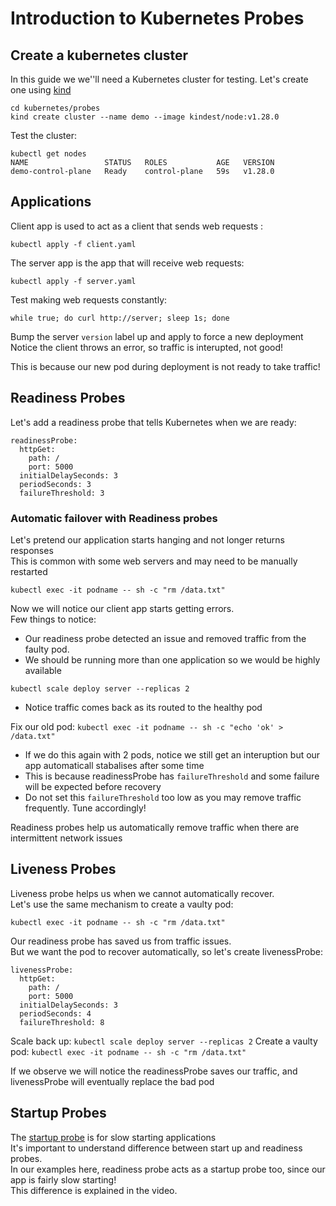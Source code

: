 # Introduction to Kubernetes Probes


## Create a kubernetes cluster

In this guide we we''ll need a Kubernetes cluster for testing. Let's create one using [kind](https://kind.sigs.k8s.io/) </br>

```
cd kubernetes/probes
kind create cluster --name demo --image kindest/node:v1.28.0 
```

Test the cluster:
```
kubectl get nodes
NAME                 STATUS   ROLES           AGE   VERSION
demo-control-plane   Ready    control-plane   59s   v1.28.0

```

## Applications

Client app is used to act as a client that sends web requests :

```
kubectl apply -f client.yaml
```

The server app is the app that will receive web requests:

```
kubectl apply -f server.yaml
```

Test making web requests constantly:

```
while true; do curl http://server; sleep 1s; done
```

Bump the server `version` label up and apply to force a new deployment </br>
Notice the client throws an error, so traffic is interupted, not good! </br>

This is because our new pod during deployment is not ready to take traffic!

## Readiness Probes

Let's add a readiness probe that tells Kubernetes when we are ready:

```
readinessProbe:
  httpGet:
    path: /
    port: 5000
  initialDelaySeconds: 3
  periodSeconds: 3
  failureThreshold: 3
```

### Automatic failover with Readiness probes

Let's pretend our application starts hanging and not longer returns responses </br>
This is common with some web servers and may need to be manually restarted 

```
kubectl exec -it podname -- sh -c "rm /data.txt"   
```

Now we will notice our client app starts getting errors. </br>
Few things to notice:

* Our readiness probe detected an issue and removed traffic from the faulty pod.
* We should be running more than one application so we would be highly available

```
kubectl scale deploy server --replicas 2
```

* Notice traffic comes back as its routed to the healthy pod

Fix our old pod:  `kubectl exec -it podname -- sh -c "echo 'ok' > /data.txt"` </br>

* If we do this again with 2 pods, notice we still get an interuption but our app automaticall stabalises after some time
* This is because readinessProbe has `failureThreshold` and some failure will be expected before recovery
* Do not set this `failureThreshold` too low as you may remove traffic frequently. Tune accordingly!

Readiness probes help us automatically remove traffic when there are intermittent network issues </br>

## Liveness Probes

Liveness probe helps us when we cannot automatically recover. </br>
Let's use the same mechanism to create a vaulty pod:

```
kubectl exec -it podname -- sh -c "rm /data.txt" 
```

Our readiness probe has saved us from traffic issues. </br>
But we want the pod to recover automatically, so let's create livenessProbe:

```
livenessProbe:
  httpGet:
    path: /
    port: 5000
  initialDelaySeconds: 3
  periodSeconds: 4
  failureThreshold: 8
```

Scale back up: `kubectl scale deploy server --replicas 2`
Create a vaulty pod: `kubectl exec -it podname -- sh -c "rm /data.txt" `

If we observe we will notice the readinessProbe saves our traffic, and livenessProbe will eventually replace the bad pod </br>

## Startup Probes

The [startup probe](https://kubernetes.io/docs/tasks/configure-pod-container/configure-liveness-readiness-startup-probes/#define-startup-probes) is for slow starting applications </br>
It's important to understand difference between start up and readiness probes. </br>
In our examples here, readiness probe acts as a startup probe too, since our app is fairly slow starting! </br>
This difference is explained in the video. </br>